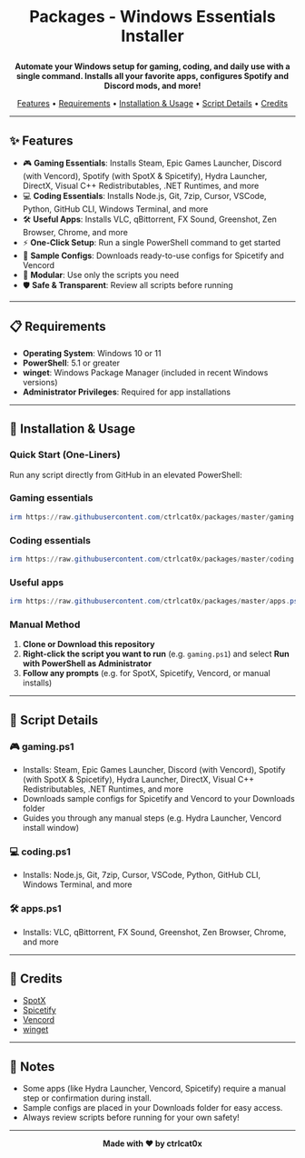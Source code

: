 # <p align="center">Packages - Windows Essentials Installer</p>

<p align="center">
  <strong>Automate your Windows setup for gaming, coding, and daily use with a single command. Installs all your favorite apps, configures Spotify and Discord mods, and more!</strong>
</p>

<p align="center">
  <a href="#-features">Features</a> •
  <a href="#-requirements">Requirements</a> •
  <a href="#-installation--usage">Installation & Usage</a> •
  <a href="#-script-details">Script Details</a> •
  <a href="#-credits">Credits</a>
</p>

---

## ✨ Features

- 🎮 **Gaming Essentials**: Installs Steam, Epic Games Launcher, Discord (with Vencord), Spotify (with SpotX & Spicetify), Hydra Launcher, DirectX, Visual C++ Redistributables, .NET Runtimes, and more
- 💻 **Coding Essentials**: Installs Node.js, Git, 7zip, Cursor, VSCode, Python, GitHub CLI, Windows Terminal, and more
- 🛠️ **Useful Apps**: Installs VLC, qBittorrent, FX Sound, Greenshot, Zen Browser, Chrome, and more
- ⚡ **One-Click Setup**: Run a single PowerShell command to get started
- 📝 **Sample Configs**: Downloads ready-to-use configs for Spicetify and Vencord
- 🧩 **Modular**: Use only the scripts you need
- 🛡️ **Safe & Transparent**: Review all scripts before running

---

## 📋 Requirements

- **Operating System**: Windows 10 or 11
- **PowerShell**: 5.1 or greater
- **winget**: Windows Package Manager (included in recent Windows versions)
- **Administrator Privileges**: Required for app installations

---

## 🚀 Installation & Usage

### Quick Start (One-Liners)
Run any script directly from GitHub in an elevated PowerShell:

### Gaming essentials
```powershell
irm https://raw.githubusercontent.com/ctrlcat0x/packages/master/gaming.ps1 | iex
```

### Coding essentials
```powershell
irm https://raw.githubusercontent.com/ctrlcat0x/packages/master/coding.ps1 | iex
```

### Useful apps
```powershell
irm https://raw.githubusercontent.com/ctrlcat0x/packages/master/apps.ps1 | iex
```

### Manual Method
1. **Clone or Download this repository**
2. **Right-click the script you want to run** (e.g. `gaming.ps1`) and select **Run with PowerShell as Administrator**
3. **Follow any prompts** (e.g. for SpotX, Spicetify, Vencord, or manual installs)

---

## 📜 Script Details

### 🎮 gaming.ps1
- Installs: Steam, Epic Games Launcher, Discord (with Vencord), Spotify (with SpotX & Spicetify), Hydra Launcher, DirectX, Visual C++ Redistributables, .NET Runtimes, and more
- Downloads sample configs for Spicetify and Vencord to your Downloads folder
- Guides you through any manual steps (e.g. Hydra Launcher, Vencord install window)

### 💻 coding.ps1
- Installs: Node.js, Git, 7zip, Cursor, VSCode, Python, GitHub CLI, Windows Terminal, and more

### 🛠️ apps.ps1
- Installs: VLC, qBittorrent, FX Sound, Greenshot, Zen Browser, Chrome, and more

---

## 🙏 Credits
- [SpotX](https://github.com/SpotX-Official/spotx-official.github.io)
- [Spicetify](https://github.com/spicetify/spicetify-cli)
- [Vencord](https://github.com/Vencord/Installer)
- [winget](https://github.com/microsoft/winget-cli)

---

## 📢 Notes
- Some apps (like Hydra Launcher, Vencord, Spicetify) require a manual step or confirmation during install.
- Sample configs are placed in your Downloads folder for easy access.
- Always review scripts before running for your own safety!

---

<p align="center">
  <strong>Made with ❤️ by ctrlcat0x</strong>
</p>
